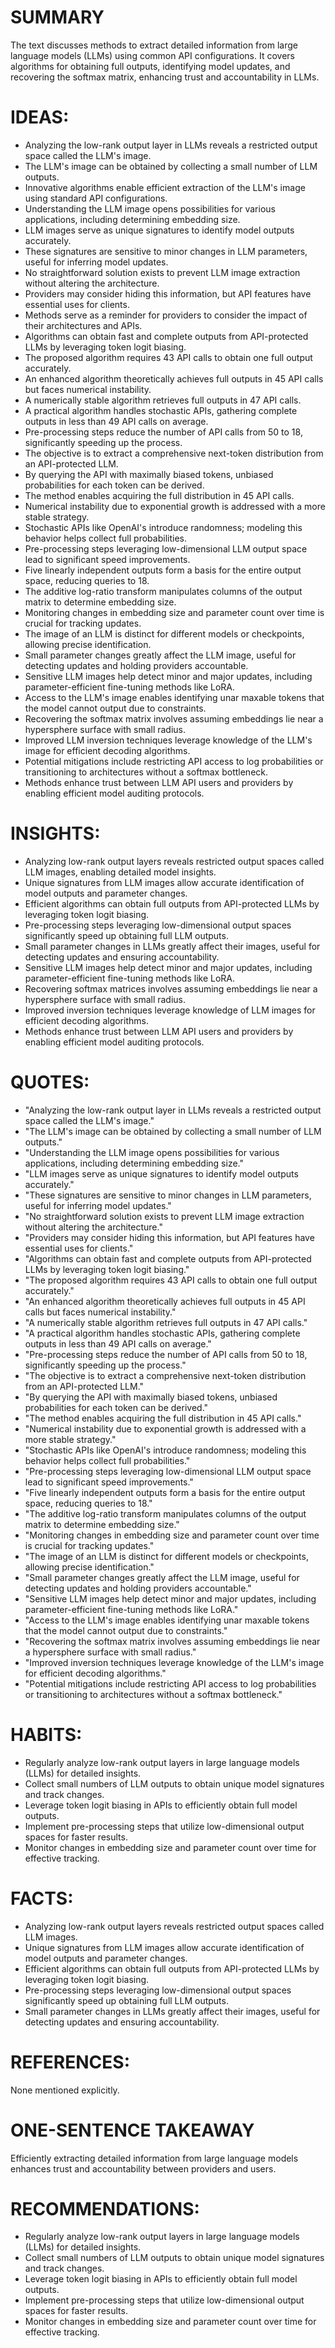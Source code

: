 # SUMMARY
The text discusses methods to extract detailed information from large language models (LLMs) using common API configurations. It covers algorithms for obtaining full outputs, identifying model updates, and recovering the softmax matrix, enhancing trust and accountability in LLMs.

# IDEAS:
- Analyzing the low-rank output layer in LLMs reveals a restricted output space called the LLM's image.
- The LLM's image can be obtained by collecting a small number of LLM outputs.
- Innovative algorithms enable efficient extraction of the LLM's image using standard API configurations.
- Understanding the LLM image opens possibilities for various applications, including determining embedding size.
- LLM images serve as unique signatures to identify model outputs accurately.
- These signatures are sensitive to minor changes in LLM parameters, useful for inferring model updates.
- No straightforward solution exists to prevent LLM image extraction without altering the architecture.
- Providers may consider hiding this information, but API features have essential uses for clients.
- Methods serve as a reminder for providers to consider the impact of their architectures and APIs.
- Algorithms can obtain fast and complete outputs from API-protected LLMs by leveraging token logit biasing.
- The proposed algorithm requires 43 API calls to obtain one full output accurately.
- An enhanced algorithm theoretically achieves full outputs in 45 API calls but faces numerical instability.
- A numerically stable algorithm retrieves full outputs in 47 API calls.
- A practical algorithm handles stochastic APIs, gathering complete outputs in less than 49 API calls on average.
- Pre-processing steps reduce the number of API calls from 50 to 18, significantly speeding up the process.
- The objective is to extract a comprehensive next-token distribution from an API-protected LLM.
- By querying the API with maximally biased tokens, unbiased probabilities for each token can be derived.
- The method enables acquiring the full distribution in 45 API calls.
- Numerical instability due to exponential growth is addressed with a more stable strategy.
- Stochastic APIs like OpenAI's introduce randomness; modeling this behavior helps collect full probabilities.
- Pre-processing steps leveraging low-dimensional LLM output space lead to significant speed improvements.
- Five linearly independent outputs form a basis for the entire output space, reducing queries to 18.
- The additive log-ratio transform manipulates columns of the output matrix to determine embedding size.
- Monitoring changes in embedding size and parameter count over time is crucial for tracking updates.
- The image of an LLM is distinct for different models or checkpoints, allowing precise identification.
- Small parameter changes greatly affect the LLM image, useful for detecting updates and holding providers accountable.
- Sensitive LLM images help detect minor and major updates, including parameter-efficient fine-tuning methods like LoRA.
- Access to the LLM's image enables identifying unar maxable tokens that the model cannot output due to constraints.
- Recovering the softmax matrix involves assuming embeddings lie near a hypersphere surface with small radius.
- Improved LLM inversion techniques leverage knowledge of the LLM's image for efficient decoding algorithms.
- Potential mitigations include restricting API access to log probabilities or transitioning to architectures without a softmax bottleneck.
- Methods enhance trust between LLM API users and providers by enabling efficient model auditing protocols.

# INSIGHTS:
- Analyzing low-rank output layers reveals restricted output spaces called LLM images, enabling detailed model insights.
- Unique signatures from LLM images allow accurate identification of model outputs and parameter changes.
- Efficient algorithms can obtain full outputs from API-protected LLMs by leveraging token logit biasing.
- Pre-processing steps leveraging low-dimensional output spaces significantly speed up obtaining full LLM outputs.
- Small parameter changes in LLMs greatly affect their images, useful for detecting updates and ensuring accountability.
- Sensitive LLM images help detect minor and major updates, including parameter-efficient fine-tuning methods like LoRA.
- Recovering softmax matrices involves assuming embeddings lie near a hypersphere surface with small radius.
- Improved inversion techniques leverage knowledge of LLM images for efficient decoding algorithms.
- Methods enhance trust between LLM API users and providers by enabling efficient model auditing protocols.

# QUOTES:
- "Analyzing the low-rank output layer in LLMs reveals a restricted output space called the LLM's image."
- "The LLM's image can be obtained by collecting a small number of LLM outputs."
- "Understanding the LLM image opens possibilities for various applications, including determining embedding size."
- "LLM images serve as unique signatures to identify model outputs accurately."
- "These signatures are sensitive to minor changes in LLM parameters, useful for inferring model updates."
- "No straightforward solution exists to prevent LLM image extraction without altering the architecture."
- "Providers may consider hiding this information, but API features have essential uses for clients."
- "Algorithms can obtain fast and complete outputs from API-protected LLMs by leveraging token logit biasing."
- "The proposed algorithm requires 43 API calls to obtain one full output accurately."
- "An enhanced algorithm theoretically achieves full outputs in 45 API calls but faces numerical instability."
- "A numerically stable algorithm retrieves full outputs in 47 API calls."
- "A practical algorithm handles stochastic APIs, gathering complete outputs in less than 49 API calls on average."
- "Pre-processing steps reduce the number of API calls from 50 to 18, significantly speeding up the process."
- "The objective is to extract a comprehensive next-token distribution from an API-protected LLM."
- "By querying the API with maximally biased tokens, unbiased probabilities for each token can be derived."
- "The method enables acquiring the full distribution in 45 API calls."
- "Numerical instability due to exponential growth is addressed with a more stable strategy."
- "Stochastic APIs like OpenAI's introduce randomness; modeling this behavior helps collect full probabilities."
- "Pre-processing steps leveraging low-dimensional LLM output space lead to significant speed improvements."
- "Five linearly independent outputs form a basis for the entire output space, reducing queries to 18."
- "The additive log-ratio transform manipulates columns of the output matrix to determine embedding size."
- "Monitoring changes in embedding size and parameter count over time is crucial for tracking updates."
- "The image of an LLM is distinct for different models or checkpoints, allowing precise identification."
- "Small parameter changes greatly affect the LLM image, useful for detecting updates and holding providers accountable."
- "Sensitive LLM images help detect minor and major updates, including parameter-efficient fine-tuning methods like LoRA."
- "Access to the LLM's image enables identifying unar maxable tokens that the model cannot output due to constraints."
- "Recovering the softmax matrix involves assuming embeddings lie near a hypersphere surface with small radius."
- "Improved inversion techniques leverage knowledge of the LLM's image for efficient decoding algorithms."
- "Potential mitigations include restricting API access to log probabilities or transitioning to architectures without a softmax bottleneck."

# HABITS:
- Regularly analyze low-rank output layers in large language models (LLMs) for detailed insights.
- Collect small numbers of LLM outputs to obtain unique model signatures and track changes.
- Leverage token logit biasing in APIs to efficiently obtain full model outputs.
- Implement pre-processing steps that utilize low-dimensional output spaces for faster results.
- Monitor changes in embedding size and parameter count over time for effective tracking.

# FACTS:
- Analyzing low-rank output layers reveals restricted output spaces called LLM images.
- Unique signatures from LLM images allow accurate identification of model outputs and parameter changes.
- Efficient algorithms can obtain full outputs from API-protected LLMs by leveraging token logit biasing.
- Pre-processing steps leveraging low-dimensional output spaces significantly speed up obtaining full LLM outputs.
- Small parameter changes in LLMs greatly affect their images, useful for detecting updates and ensuring accountability.

# REFERENCES:
None mentioned explicitly.

# ONE-SENTENCE TAKEAWAY
Efficiently extracting detailed information from large language models enhances trust and accountability between providers and users.

# RECOMMENDATIONS:
- Regularly analyze low-rank output layers in large language models (LLMs) for detailed insights.
- Collect small numbers of LLM outputs to obtain unique model signatures and track changes.
- Leverage token logit biasing in APIs to efficiently obtain full model outputs.
- Implement pre-processing steps that utilize low-dimensional output spaces for faster results.
- Monitor changes in embedding size and parameter count over time for effective tracking.